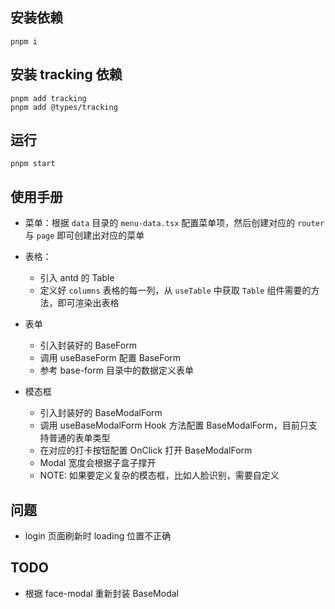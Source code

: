 ## 安装依赖
```
pnpm i
```

## 安装 tracking 依赖
```
pnpm add tracking
pnpm add @types/tracking
```

## 运行
```
pnpm start
```

## 使用手册
- 菜单：根据 `data` 目录的 `menu-data.tsx` 配置菜单项，然后创建对应的 `router` 与 `page` 即可创建出对应的菜单

- 表格：
  - 引入 antd 的 Table
  - 定义好 `columns` 表格的每一列，从 `useTable` 中获取 `Table` 组件需要的方法，即可渲染出表格

- 表单
  - 引入封装好的 BaseForm
  - 调用 useBaseForm 配置 BaseForm
  - 参考 base-form 目录中的数据定义表单

- 模态框
  - 引入封装好的 BaseModalForm
  - 调用 useBaseModalForm Hook 方法配置 BaseModalForm，目前只支持普通的表单类型
  - 在对应的打卡按钮配置 OnClick 打开 BaseModalForm
  - Modal 宽度会根据子盒子撑开
  - NOTE: 如果要定义复杂的模态框，比如人脸识别，需要自定义

## 问题

- login 页面刷新时 loading 位置不正确

## TODO
- 根据 face-modal 重新封装 BaseModal

